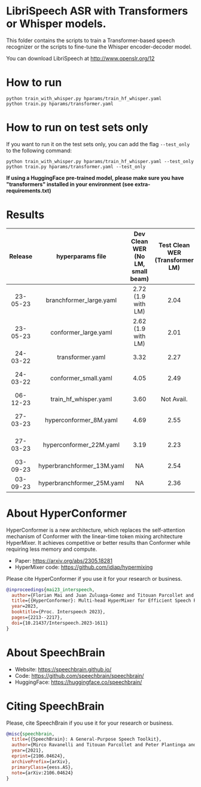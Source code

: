 # LibriSpeech ASR with Transformers or Whisper models.
This folder contains the scripts to train a Transformer-based speech recognizer or the scripts to fine-tune the Whisper encoder-decoder model.

You can download LibriSpeech at http://www.openslr.org/12

# How to run
```shell
python train_with_whisper.py hparams/train_hf_whisper.yaml
python train.py hparams/transformer.yaml

```

# How to run on test sets only
If you want to run it on the test sets only, you can add the flag `--test_only` to the following command:

```shell
python train_with_whisper.py hparams/train_hf_whisper.yaml --test_only
python train.py hparams/transformer.yaml --test_only
```

**If using a HuggingFace pre-trained model, please make sure you have "transformers"
installed in your environment (see extra-requirements.txt)**
# Results

| Release | hyperparams file | Dev Clean WER (No LM, small beam) | Test Clean WER (Transformer LM) | Test Other WER (Transformer LM) | HuggingFace link | Model link | GPUs |
|:-------------:|:-------------:|:-------------:|:---------------------------:| :-----:| :-----:| :-----:| :--------:|
| 23-05-23 | branchformer_large.yaml | 2.72 (1.9 with LM) | 2.04 | 4.13 | Not Avail. | [GoogleDrive](https://www.dropbox.com/sh/gxkye4efa6hvl2c/AADO85EkkfbIGe5KjBAU6BrEa?dl=0) | 4xA100 80GB |
| 23-05-23 | conformer_large.yaml | 2.62 (1.9 with LM) | 2.01 | 4.52 | [HuggingFace](https://huggingface.co/speechbrain/asr-conformer-transformerlm-librispeech) | [GoogleDrive](https://www.dropbox.com/sh/ef3chrau8i45ip1/AAD9un8oabOB1a9OiSomZEhZa?dl=0) | 4xA100 80GB |
| 24-03-22 | transformer.yaml | 3.32 | 2.27 | 5.53 | [HuggingFace](https://huggingface.co/speechbrain/asr-transformer-transformerlm-librispeech) | [GoogleDrive](https://www.dropbox.com/sh/653kq8h2k87md4p/AAByAaAryXtQKpRzYtzV9ih5a?dl=0) | 4xV100 32GB |
| 24-03-22 | conformer_small.yaml | 4.05 | 2.49 | 6.1 (**only 13.3M parameters**) | [HuggingFace](https://huggingface.co/speechbrain/asr-conformersmall-transformerlm-librispeech) | [GoogleDrive](https://www.dropbox.com/sh/s0x6ni124858b8i/AAALaCH6sGTMRUVTjh8Tm8Jwa?dl=0) | 1xV100 32GB |
| 06-12-23 | train_hf_whisper.yaml | 3.60 | Not Avail. | Not Avail. | Not Avail. | Not Avail. | 1xA100 40GB |
| 27-03-23 | hyperconformer_8M.yaml | 4.69 | 2.55 | 6.61 (**only 7.9M parameters**) | NA |  [DropBox](https://www.dropbox.com/sh/8jc96avmivr8fke/AABrFEhtWy_3-Q7BHhkh0enwa?dl=0) | 1xP40 24GB
| 27-03-23 | hyperconformer_22M.yaml | 3.19 | 2.23 | 5.54  (**only 21.7M parameters**)  | NA | [DropBox](https://www.dropbox.com/sh/30xsmqj13jexzoh/AACvZNtX1Fsr0Wa1Z3C9rHLXa?dl=0) | 1xP40 24GB
| 03-09-23 | hyperbranchformer_13M.yaml | NA | 2.54 | 6.58  | NA | soon | 1xP40 24GB
| 03-09-23 | hyperbranchformer_25M.yaml | NA | 2.36 | 5.89 | NA | soon | 1xP40 24GB

# **About HyperConformer**
HyperConformer is a new architecture, which replaces the self-attention mechanism of Conformer with the linear-time token mixing architecture HyperMixer.
It achieves competitive or better results than Conformer while requiring less memory and compute.

- Paper: https://arxiv.org/abs/2305.18281
- HyperMixer code: https://github.com/idiap/hypermixing

Please cite HyperConformer if you use it for your research or business.

```bibtex
@inproceedings{mai23_interspeech,
  author={Florian Mai and Juan Zuluaga-Gomez and Titouan Parcollet and Petr Motlicek},
  title={{HyperConformer}: Multi-head HyperMixer for Efficient Speech Recognition},
  year=2023,
  booktitle={Proc. Interspeech 2023},
  pages={2213--2217},
  doi={10.21437/Interspeech.2023-1611}
}
```

# **About SpeechBrain**
- Website: https://speechbrain.github.io/
- Code: https://github.com/speechbrain/speechbrain/
- HuggingFace: https://huggingface.co/speechbrain/


# **Citing SpeechBrain**
Please, cite SpeechBrain if you use it for your research or business.

```bibtex
@misc{speechbrain,
  title={{SpeechBrain}: A General-Purpose Speech Toolkit},
  author={Mirco Ravanelli and Titouan Parcollet and Peter Plantinga and Aku Rouhe and Samuele Cornell and Loren Lugosch and Cem Subakan and Nauman Dawalatabad and Abdelwahab Heba and Jianyuan Zhong and Ju-Chieh Chou and Sung-Lin Yeh and Szu-Wei Fu and Chien-Feng Liao and Elena Rastorgueva and François Grondin and William Aris and Hwidong Na and Yan Gao and Renato De Mori and Yoshua Bengio},
  year={2021},
  eprint={2106.04624},
  archivePrefix={arXiv},
  primaryClass={eess.AS},
  note={arXiv:2106.04624}
}
```
